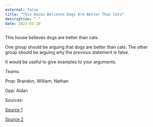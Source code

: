 ```yaml
---
external: false
title: "This House Believes Dogs Are Better Than Cats"
description: "."
date: 2023-03-20
---
```


This house believes dogs are better than cats.

One group should be arguing that dogs are better than cats.
The other group should be arguing why the previous statement is false.

It would be useful to give examples to your arguments.

Teams:

Prop: Brandon, William, Nathan

Opp: Aidan


Sources:

[Source 1](https://a-z-animals.com/blog/why-dogs-are-better-than-cats/)

[Source 2](https://www.thesprucepets.com/why-cats-are-better-than-dogs-554880)